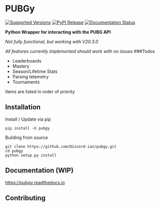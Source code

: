 # PUBGy
[![Supported Versions](https://img.shields.io/pypi/pyversions/pubgy.svg)](https://pypi.org/project/PUBGy/)
[![PyPI Release](https://img.shields.io/pypi/v/pubgy.svg)](https://pypi.org/project/PUBGy/)
[![Documentation Status](https://readthedocs.org/projects/pubgy/badge/?version=latest&token=d49eb7cd3da3ab6f2ab5ccc68031e70174078392e7a50103b0abe13fd4b4aa10)](https://pubgy.readthedocs.io/en/latest/?badge=latest)


**Python Wrapper for interacting with the PUBG API**

*Not fully functional, but working with V20.3.0*

*All features currently implemented should work with no issues*
###Todos
- Leaderboards
- Mastery
- Season/Lifetime Stats
- Parsing telemetry
- Tournaments

Items are listed in order of priority
## Installation
Install / Update via pip
```
pip install -U pubgy
```
Building from source
```
git clone https://github.com/Discord-ian/pubgy.git
cd pubgy
python setup.py install
```
## Documentation (WIP)

https://pubgy.readthedocs.io

## Contributing
